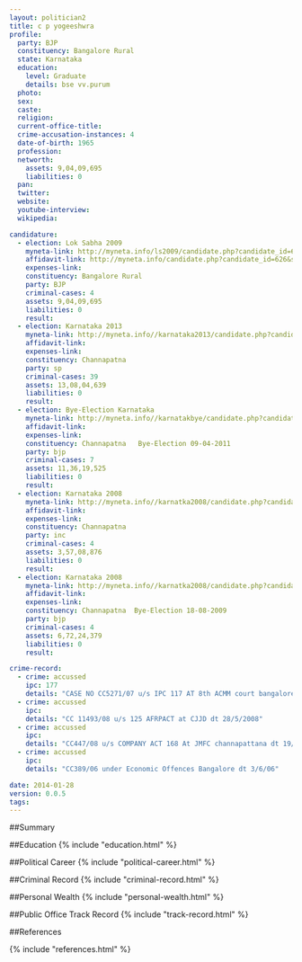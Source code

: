 ```yaml
---
layout: politician2
title: c p yogeeshwra
profile: 
  party: BJP
  constituency: Bangalore Rural
  state: Karnataka
  education: 
    level: Graduate
    details: bse vv.purum
  photo: 
  sex: 
  caste: 
  religion: 
  current-office-title: 
  crime-accusation-instances: 4
  date-of-birth: 1965
  profession: 
  networth: 
    assets: 9,04,09,695
    liabilities: 0
  pan: 
  twitter: 
  website: 
  youtube-interview: 
  wikipedia: 

candidature: 
  - election: Lok Sabha 2009
    myneta-link: http://myneta.info/ls2009/candidate.php?candidate_id=626
    affidavit-link: http://myneta.info/candidate.php?candidate_id=626&scan=original
    expenses-link: 
    constituency: Bangalore Rural 
    party: BJP
    criminal-cases: 4
    assets: 9,04,09,695
    liabilities: 0
    result:  
  - election: Karnataka 2013
    myneta-link: http://myneta.info//karnataka2013/candidate.php?candidate_id=1090
    affidavit-link: 
    expenses-link: 
    constituency: Channapatna 
    party: sp
    criminal-cases: 39
    assets: 13,08,04,639
    liabilities: 0
    result:  
  - election: Bye-Election Karnataka
    myneta-link: http://myneta.info//karnatakbye/candidate.php?candidate_id=12
    affidavit-link: 
    expenses-link: 
    constituency: Channapatna   Bye-Election 09-04-2011 
    party: bjp
    criminal-cases: 7
    assets: 11,36,19,525
    liabilities: 0
    result:  
  - election: Karnataka 2008
    myneta-link: http://myneta.info//karnatka2008/candidate.php?candidate_id=1552
    affidavit-link: 
    expenses-link: 
    constituency: Channapatna 
    party: inc
    criminal-cases: 4
    assets: 3,57,08,876
    liabilities: 0
    result:  
  - election: Karnataka 2008
    myneta-link: http://myneta.info//karnatka2008/candidate.php?candidate_id=1961
    affidavit-link: 
    expenses-link: 
    constituency: Channapatna  Bye-Election 18-08-2009 
    party: bjp
    criminal-cases: 4
    assets: 6,72,24,379
    liabilities: 0
    result:  

crime-record: 
  - crime: accussed
    ipc: 177
    details: "CASE NO CC5271/07 u/s IPC 117 AT 8th ACMM court bangalore dt 3/3/07" 
  - crime: accussed
    ipc: 
    details: "CC 11493/08 u/s 125 AFRPACT at CJJD dt 28/5/2008" 
  - crime: accussed
    ipc: 
    details: "CC447/08 u/s COMPANY ACT 168 At JMFC channapattana dt 19/4/08" 
  - crime: accussed
    ipc: 
    details: "CC389/06 under Economic Offences Bangalore dt 3/6/06" 

date: 2014-01-28
version: 0.0.5
tags: 
---
```

##Summary


##Education
{% include "education.html" %}


##Political Career
{% include "political-career.html" %}


##Criminal Record
{% include "criminal-record.html" %}


##Personal Wealth
{% include "personal-wealth.html" %}


##Public Office Track Record
{% include "track-record.html" %}


##References


{% include "references.html" %}